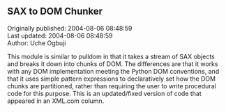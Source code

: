 ## SAX to DOM Chunker  
Originally published: 2004-08-06 08:48:59  
Last updated: 2004-08-06 08:48:59  
Author: Uche Ogbuji  
  
This module is similar to pulldom in that it takes a stream of SAX objects and breaks it down into chunks of DOM.  The differences are that it works with any DOM implementation meeting the Python DOM conventions, and that it uses simple pattern expressions to declaratively set how the DOM chunks are partitioned, rather than requiring the user to write procedural code for this purpose.  This is an updated/fixed version of code that appeared in an XML.com column.